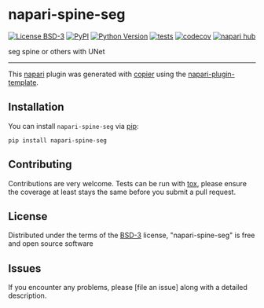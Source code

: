 # napari-spine-seg

[![License BSD-3](https://img.shields.io/pypi/l/napari-spine-seg.svg?color=green)](https://github.com//napari-spine-seg/raw/main/LICENSE)
[![PyPI](https://img.shields.io/pypi/v/napari-spine-seg.svg?color=green)](https://pypi.org/project/napari-spine-seg)
[![Python Version](https://img.shields.io/pypi/pyversions/napari-spine-seg.svg?color=green)](https://python.org)
[![tests](https://github.com//napari-spine-seg/workflows/tests/badge.svg)](https://github.com//napari-spine-seg/actions)
[![codecov](https://codecov.io/gh//napari-spine-seg/branch/main/graph/badge.svg)](https://codecov.io/gh//napari-spine-seg)
[![napari hub](https://img.shields.io/endpoint?url=https://api.napari-hub.org/shields/napari-spine-seg)](https://napari-hub.org/plugins/napari-spine-seg)

seg spine or others with UNet

----------------------------------

This [napari] plugin was generated with [copier] using the [napari-plugin-template].

<!--
Don't miss the full getting started guide to set up your new package:
https://github.com/napari/napari-plugin-template#getting-started

and review the napari docs for plugin developers:
https://napari.org/stable/plugins/index.html
-->

## Installation

You can install `napari-spine-seg` via [pip]:

    pip install napari-spine-seg




## Contributing

Contributions are very welcome. Tests can be run with [tox], please ensure
the coverage at least stays the same before you submit a pull request.

## License

Distributed under the terms of the [BSD-3] license,
"napari-spine-seg" is free and open source software

## Issues

If you encounter any problems, please [file an issue] along with a detailed description.

[napari]: https://github.com/napari/napari
[copier]: https://copier.readthedocs.io/en/stable/
[@napari]: https://github.com/napari
[MIT]: http://opensource.org/licenses/MIT
[BSD-3]: http://opensource.org/licenses/BSD-3-Clause
[GNU GPL v3.0]: http://www.gnu.org/licenses/gpl-3.0.txt
[GNU LGPL v3.0]: http://www.gnu.org/licenses/lgpl-3.0.txt
[Apache Software License 2.0]: http://www.apache.org/licenses/LICENSE-2.0
[Mozilla Public License 2.0]: https://www.mozilla.org/media/MPL/2.0/index.txt
[napari-plugin-template]: https://github.com/napari/napari-plugin-template

[napari]: https://github.com/napari/napari
[tox]: https://tox.readthedocs.io/en/latest/
[pip]: https://pypi.org/project/pip/
[PyPI]: https://pypi.org/
